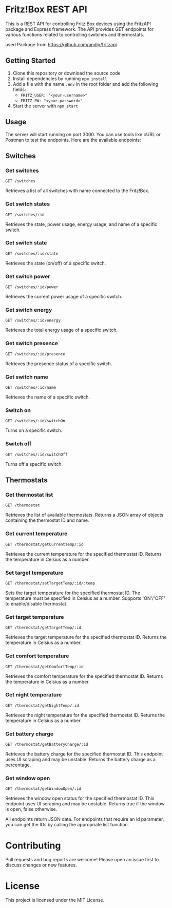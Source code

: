 # Fritz!Box REST API
This is a REST API for controlling Fritz!Box devices using the FritzAPI package and Express framework. The API provides GET endpoints for various functions related to controlling switches and thermostats.

used Package from https://github.com/andig/fritzapi

## Getting Started
1. Clone this repository or download the source code
2. Install dependencies by running `npm install`
3. Add a file with the name `.env` in the root folder and add the following fields:
    - `FRITZ_USER: "<your-username>"`
    - `FRITZ_PW: "<your-password>"`
4. Start the server with `npm start`

## Usage
The server will start running on port 3000. You can use tools like cURL or Postman to test the endpoints. Here are the available endpoints:

## Switches

### Get switches 
```
GET /switches
```
Retrieves a list of all switches with name connected to the Fritz!Box.

### Get switch states 
```
GET /switches/:id
```
Retrieves the state, power usage, energy usage, and name of a specific switch.

### Get switch state
```
GET /switches/:id/state
```
Retrieves the state (on/off) of a specific switch.

### Get switch power
```
GET /switches/:id/power
```
Retrieves the current power usage of a specific switch.

### Get switch energy
```
GET /switches/:id/energy
```
Retrieves the total energy usage of a specific switch.

### Get switch presence
```
GET /switches/:id/presence
```
Retrieves the presence status of a specific switch.

### Get switch name
```
GET /switches/:id/name
```
Retrieves the name of a specific switch.

### Switch on
```
GET /switches/:id/switchOn
```
Turns on a specific switch.

### Switch off
```
GET /switches/:id/switchOff
```
Turns off a specific switch.

## Thermostats
### Get thermostat list
```
GET /thermostat
```
Retrieves the list of available thermostats. Returns a JSON array of objects containing the thermostat ID and name.

### Get current temperature
```
GET /thermostat/getCurrentTemp/:id
```
Retrieves the current temperature for the specified thermostat ID. Returns the temperature in Celsius as a number.

### Set target temperature
```
GET /thermostat/setTargetTemp/:id/:temp
```
Sets the target temperature for the specified thermostat ID. The temperature must be specified in Celsius as a number. Supports 'ON'/'OFF' to enable/disable thermostat.

### Get target temperature
```
GET /thermostat/getTargetTemp/:id
```
Retrieves the target temperature for the specified thermostat ID. Returns the temperature in Celsius as a number.

### Get comfort temperature
```
GET /thermostat/getComfortTemp/:id
```
Retrieves the comfort temperature for the specified thermostat ID. Returns the temperature in Celsius as a number.

### Get night temperature
```
GET /thermostat/getNightTemp/:id
```
Retrieves the night temperature for the specified thermostat ID. Returns the temperature in Celsius as a number.

### Get battery charge
```
GET /thermostat/getBatteryCharge/:id
```
Retrieves the battery charge for the specified thermostat ID. This endpoint uses UI scraping and may be unstable. Returns the battery charge as a percentage.

### Get window open
```
GET /thermostat/getWindowOpen/:id
```
Retrieves the window open status for the specified thermostat ID. This endpoint uses UI scraping and may be unstable. Returns true if the window is open, false otherwise.

All endpoints return JSON data. For endpoints that require an id parameter, you can get the IDs by calling the appropriate list function.

# Contributing
Pull requests and bug reports are welcome! Please open an issue first to discuss changes or new features.

# License
This project is licensed under the MIT License.